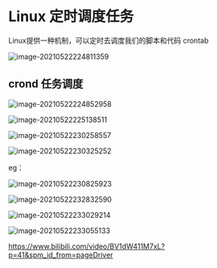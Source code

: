 # Linux 定时调度任务

Linux提供一种机制，可以定时去调度我们的脚本和代码  crontab

![image-20210522224811359](https://gitee.com/xu_guo_dong/images/raw/master/img/image-20210522224811359.png)

## crond 任务调度

![image-20210522224852958](https://gitee.com/xu_guo_dong/images/raw/master/img/image-20210522224852958.png)

![image-20210522225138511](https://gitee.com/xu_guo_dong/images/raw/master/img/image-20210522225138511.png)

![image-20210522230258557](https://gitee.com/xu_guo_dong/images/raw/master/img/image-20210522230258557.png)

![image-20210522230325252](https://gitee.com/xu_guo_dong/images/raw/master/img/image-20210522230325252.png)

eg：

![image-20210522230825923](https://gitee.com/xu_guo_dong/images/raw/master/img/image-20210522230825923.png)

![image-20210522232832590](https://gitee.com/xu_guo_dong/images/raw/master/img/image-20210522232832590.png)

![image-20210522233029214](https://gitee.com/xu_guo_dong/images/raw/master/img/image-20210522233029214.png)

![image-20210522233055133](https://gitee.com/xu_guo_dong/images/raw/master/img/image-20210522233055133.png)

https://www.bilibili.com/video/BV1dW411M7xL?p=41&spm_id_from=pageDriver
